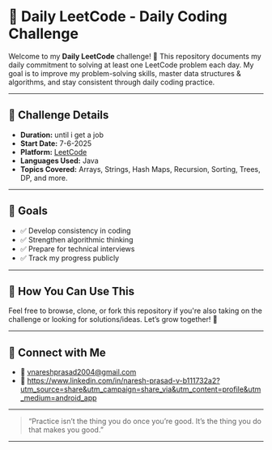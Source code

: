 # 📘 Daily LeetCode - Daily Coding Challenge

Welcome to my **Daily LeetCode** challenge! 🚀
This repository documents my daily commitment to solving at least one LeetCode problem each day. My goal is to improve my problem-solving skills, master data structures & algorithms, and stay consistent through daily coding practice.

---

## 📅 Challenge Details

* **Duration:** until i get a job
* **Start Date:** 7-6-2025
* **Platform:** [LeetCode](https://leetcode.com/)
* **Languages Used:** Java
* **Topics Covered:** Arrays, Strings, Hash Maps, Recursion, Sorting, Trees, DP, and more.

---

## 🎯 Goals

* ✅ Develop consistency in coding
* ✅ Strengthen algorithmic thinking
* ✅ Prepare for technical interviews
* ✅ Track my progress publicly

---

## 🧠 How You Can Use This

Feel free to browse, clone, or fork this repository if you're also taking on the challenge or looking for solutions/ideas. Let’s grow together! 💪

---

## 🔗 Connect with Me

* 📧 vnareshprasad2004@gmail.com
* 💼 https://www.linkedin.com/in/naresh-prasad-v-b111732a2?utm_source=share&utm_campaign=share_via&utm_content=profile&utm_medium=android_app

---

> “Practice isn’t the thing you do once you’re good. It’s the thing you do that makes you good.”

---
